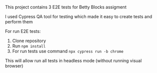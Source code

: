 This project contains 3 E2E tests for Betty Blocks assigment

I used Cypress QA tool for testing which made it easy to create tests and perform them


For run E2E tests:

1. Clone repository
2. Run  `npm install`
3. For run tests use command `npx cypress run -b chrome`

 This will allow run all tests in headless mode (without running visual browser)
